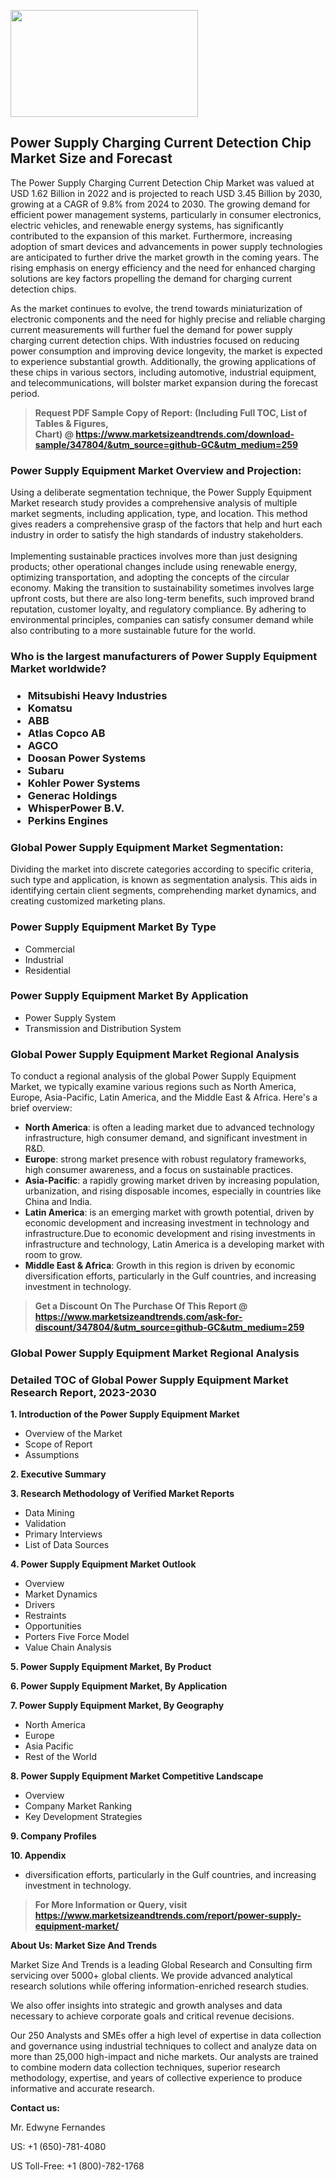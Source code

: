 <p><img class="alignnone size-medium wp-image-20088" src="https://ffe5etoiles.com/wp-content/uploads/2024/12/MST1-300x171.png" alt="" width="300" height="171" /></p><h2>Power Supply Charging Current Detection Chip Market Size and Forecast</h2><p>The Power Supply Charging Current Detection Chip Market was valued at USD 1.62 Billion in 2022 and is projected to reach USD 3.45 Billion by 2030, growing at a CAGR of 9.8% from 2024 to 2030. The growing demand for efficient power management systems, particularly in consumer electronics, electric vehicles, and renewable energy systems, has significantly contributed to the expansion of this market. Furthermore, increasing adoption of smart devices and advancements in power supply technologies are anticipated to further drive the market growth in the coming years. The rising emphasis on energy efficiency and the need for enhanced charging solutions are key factors propelling the demand for charging current detection chips.</p><p>As the market continues to evolve, the trend towards miniaturization of electronic components and the need for highly precise and reliable charging current measurements will further fuel the demand for power supply charging current detection chips. With industries focused on reducing power consumption and improving device longevity, the market is expected to experience substantial growth. Additionally, the growing applications of these chips in various sectors, including automotive, industrial equipment, and telecommunications, will bolster market expansion during the forecast period.</p></p><blockquote id="" class=""><strong>Request PDF Sample Copy of Report: (Including Full TOC, List of Tables &amp; Figures, Chart)&nbsp;@&nbsp;<strong><a href="https://www.marketsizeandtrends.com/download-sample/347804/&utm_source=github-GC&utm_medium=259" target="_blank">https://www.marketsizeandtrends.com/download-sample/347804/&utm_source=github-GC&utm_medium=259</a></strong></strong></blockquote><h3 id="" class="">Power Supply Equipment Market&nbsp;Overview and Projection:</h3><p id="" class="">Using a deliberate segmentation technique, the Power Supply Equipment Market research study provides a comprehensive analysis of multiple market segments, including application, type, and location. This method gives readers a comprehensive grasp of the factors that help and hurt each industry in order to satisfy the high standards of industry stakeholders. <br /> <br />Implementing sustainable practices involves more than just designing products; other operational changes include using renewable energy, optimizing transportation, and adopting the concepts of the circular economy. Making the transition to sustainability sometimes involves large upfront costs, but there are also long-term benefits, such improved brand reputation, customer loyalty, and regulatory compliance. By adhering to environmental principles, companies can satisfy consumer demand while also contributing to a more sustainable future for the world.</p><h3 id="" class="">Who is the largest manufacturers of&nbsp;Power Supply Equipment Market worldwide?</h3><h3 class=""><p><ul><li>Mitsubishi Heavy Industries </li><li> Komatsu </li><li> ABB </li><li> Atlas Copco AB </li><li> AGCO </li><li> Doosan Power Systems </li><li> Subaru </li><li> Kohler Power Systems </li><li> Generac Holdings </li><li> WhisperPower B.V. </li><li> Perkins Engines</li></ul></p></h3><h3 id="" class="">Global&nbsp;Power Supply Equipment Market Segmentation:</h3><p id="" class="">Dividing the market into discrete categories according to specific criteria, such type and application, is known as segmentation analysis. This aids in identifying certain client segments, comprehending market dynamics, and creating customized marketing plans.</p><h3 id="" class="">Power Supply Equipment Market&nbsp;By Type</h3><p><p><ul><li>Commercial</li><li> Industrial</li><li> Residential</p></li></ul></p></p><h3 id="" class="">Power Supply Equipment Market&nbsp;By Application</h3><p class=""><p><ul><li>Power Supply System</li><li> Transmission and Distribution System</li></ul></p></p><h3 id="" class="">Global Power Supply Equipment Market Regional Analysis</h3><p id="" class="">To conduct a regional analysis of the global Power Supply Equipment Market, we typically examine various regions such as North America, Europe, Asia-Pacific, Latin America, and the Middle East &amp; Africa. Here's a brief overview:</p><ul><li><strong>North America</strong>: is often a leading market due to advanced technology infrastructure, high consumer demand, and significant investment in R&amp;D.</li><li><strong>Europe</strong>: strong market presence with robust regulatory frameworks, high consumer awareness, and a focus on sustainable practices.</li><li><strong>Asia-Pacific</strong>: a rapidly growing market driven by increasing population, urbanization, and rising disposable incomes, especially in countries like China and India.</li><li><strong>Latin America</strong>: is an emerging market with growth potential, driven by economic development and increasing investment in technology and infrastructure.Due to economic development and rising investments in infrastructure and technology, Latin America is a developing market with room to grow.</li><li><strong>Middle East &amp; Africa</strong>: Growth in this region is driven by economic diversification efforts, particularly in the Gulf countries, and increasing investment in technology.</li></ul><blockquote id="" class=""><strong>Get a Discount On The Purchase Of This Report @ <strong><a href="https://www.marketsizeandtrends.com/ask-for-discount/347804/&utm_source=github-GC&utm_medium=259" target="_blank">https://www.marketsizeandtrends.com/ask-for-discount/347804/&utm_source=github-GC&utm_medium=259</a></strong></strong></blockquote><h3 id="" class="">Global Power Supply Equipment Market Regional Analysis</h3><h3 id="" class="">Detailed TOC of Global Power Supply Equipment Market Research Report, 2023-2030</h3><p id="" class=""><strong>1. Introduction of the Power Supply Equipment Market</strong></p><ul><li>Overview of the Market</li><li>Scope of Report</li><li>Assumptions</li></ul><p id="" class=""><strong>2. Executive Summary</strong></p><p id="" class=""><strong>3. Research Methodology of Verified Market Reports</strong></p><ul><li>Data Mining</li><li>Validation</li><li>Primary Interviews</li><li>List of Data Sources</li></ul><p id="" class=""><strong>4. Power Supply Equipment Market Outlook</strong></p><ul><li>Overview</li><li>Market Dynamics</li><li>Drivers</li><li>Restraints</li><li>Opportunities</li><li>Porters Five Force Model</li><li>Value Chain Analysis</li></ul><p id="" class=""><strong>5. Power Supply Equipment Market, By Product</strong></p><p id="" class=""><strong>6. Power Supply Equipment Market, By Application</strong></p><p id="" class=""><strong>7. Power Supply Equipment Market, By Geography</strong></p><ul><li>North America</li><li>Europe</li><li>Asia Pacific</li><li>Rest of the World</li></ul><p id="" class=""><strong>8. Power Supply Equipment Market Competitive Landscape</strong></p><ul><li>Overview</li><li>Company Market Ranking</li><li>Key Development Strategies</li></ul><p id="" class=""><strong>9. Company Profiles</strong></p><p id="" class=""><strong>10. Appendix</strong></p><ul><li>diversification efforts, particularly in the Gulf countries, and increasing investment in technology.</li></ul><blockquote id="" class=""><strong>For More Information or Query, visit <strong><strong><a href="https://www.marketsizeandtrends.com/report/power-supply-equipment-market/" target="_blank">https://www.marketsizeandtrends.com/report/power-supply-equipment-market/</a></strong></strong></strong></blockquote><p id="" class=""><strong>About Us: Market Size And Trends</strong></p><p id="" class="">Market Size And Trends is a leading Global Research and Consulting firm servicing over 5000+ global clients. We provide advanced analytical research solutions while offering information-enriched research studies.</p><p id="" class="">We also offer insights into strategic and growth analyses and data necessary to achieve corporate goals and critical revenue decisions.</p><p id="" class="">Our 250 Analysts and SMEs offer a high level of expertise in data collection and governance using industrial techniques to collect and analyze data on more than 25,000 high-impact and niche markets. Our analysts are trained to combine modern data collection techniques, superior research methodology, expertise, and years of collective experience to produce informative and accurate research.</p><p id="" class=""><strong>Contact us:</strong></p><p id="" class="">Mr. Edwyne Fernandes</p><p id="" class="">US: +1 (650)-781-4080</p><p id="" class="">US Toll-Free: +1 (800)-782-1768</p>
